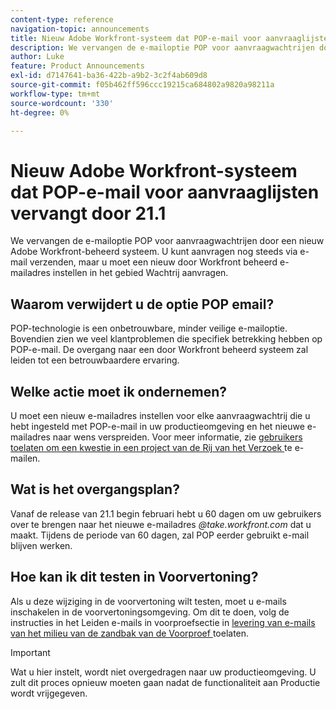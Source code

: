 ```yaml
---
content-type: reference
navigation-topic: announcements
title: Nieuw Adobe Workfront-systeem dat POP-e-mail voor aanvraaglijsten vervangt door 21.1
description: We vervangen de e-mailoptie POP voor aanvraagwachtrijen door een nieuw Adobe Workfront-beheerd systeem. U kunt aanvragen nog steeds via e-mail verzenden, maar u moet een nieuw door Workfront beheerd e-mailadres instellen in het gebied Wachtrij aanvragen.
author: Luke
feature: Product Announcements
exl-id: d7147641-ba36-422b-a9b2-3c2f4ab609d8
source-git-commit: f05b462ff596ccc19215ca684802a9820a98211a
workflow-type: tm+mt
source-wordcount: '330'
ht-degree: 0%

---
```


# Nieuw Adobe Workfront-systeem dat POP-e-mail voor aanvraaglijsten vervangt door 21.1

We vervangen de e-mailoptie POP voor aanvraagwachtrijen door een nieuw Adobe Workfront-beheerd systeem. U kunt aanvragen nog steeds via e-mail verzenden, maar u moet een nieuw door Workfront beheerd e-mailadres instellen in het gebied Wachtrij aanvragen.

## Waarom verwijdert u de optie POP email?

POP-technologie is een onbetrouwbare, minder veilige e-mailoptie. Bovendien zien we veel klantproblemen die specifiek betrekking hebben op POP-e-mail. De overgang naar een door Workfront beheerd systeem zal leiden tot een betrouwbaardere ervaring.

## Welke actie moet ik ondernemen?

U moet een nieuw e-mailadres instellen voor elke aanvraagwachtrij die u hebt ingesteld met POP-e-mail in uw productieomgeving en het nieuwe e-mailadres naar wens verspreiden. Voor meer informatie, zie [ gebruikers toelaten om een kwestie in een project van de Rij van het Verzoek ](/help/quicksilver/manage-work/requests/create-requests/enable-email-issues-into-projects.md) te e-mailen.

## Wat is het overgangsplan?

Vanaf de release van 21.1 begin februari hebt u 60 dagen om uw gebruikers over te brengen naar het nieuwe e-mailadres *@take.workfront.com* dat u maakt. Tijdens de periode van 60 dagen, zal POP eerder gebruikt e-mail blijven werken.

## Hoe kan ik dit testen in Voorvertoning?

Als u deze wijziging in de voorvertoning wilt testen, moet u e-mails inschakelen in de voorvertoningsomgeving. Om dit te doen, volg de instructies in het Leiden e-mails in voorproefsectie in [ levering van e-mails van het milieu van de zandbak van de Voorproef ](../../../workfront-basics/using-notifications/enable-delivery-emails-from-preview-sandbox-environment.md) toelaten.

>[!IMPORTANT]
>
>Wat u hier instelt, wordt niet overgedragen naar uw productieomgeving. U zult dit proces opnieuw moeten gaan nadat de functionaliteit aan Productie wordt vrijgegeven.
